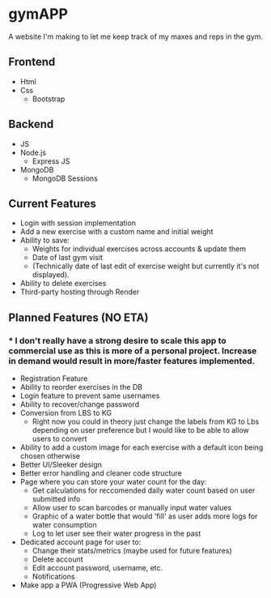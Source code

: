 # gymAPP #
A website I'm making to let me keep track of my maxes and reps in the gym.

## Frontend ##
- Html
- Css
  - Bootstrap 
## Backend ## 
- JS
- Node.js
  - Express JS
- MongoDB
  - MongoDB Sessions

## Current Features ##
- Login with session implementation
- Add a new exercise with a custom name and initial weight 
- Ability to save:
  - Weights for individual exercises across accounts & update them
  - Date of last gym visit
  - (Technically date of last edit of exercise weight but currently it's not displayed).
- Ability to delete exercises
- Third-party hosting through Render

## Planned Features (NO ETA) ##
### * I don't really have a strong desire to scale this app to commercial use as this is more of a personal project. Increase in demand would result in more/faster features implemented. ###
- Registration Feature
- Ability to reorder exercises in the DB
- Login feature to prevent same usernames 
- Ability to recover/change password
- Conversion from LBS to KG
  - Right now you could in theory just change the labels from KG to Lbs depending on user preference but I would like to be able to allow users to convert
- Ability to add a custom image for each exercise with a default icon being chosen otherwise
- Better UI/Sleeker design
- Better error handling and cleaner code structure
- Page where you can store your water count for the day:
  - Get calculations for reccomended daily water count based on user submitted info
  - Allow user to scan barcodes or manually input water values
  - Graphic of a water bottle that would 'fill' as user adds more logs for water consumption
  - Log to let user see their water progress in the past
- Dedicated account page for user to:
  - Change their stats/metrics (maybe used for future features)
  - Delete account
  - Edit account password, username, etc.
  - Notifications
- Make app a PWA (Progressive Web App)
 
